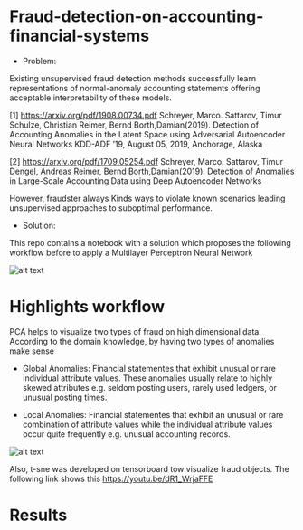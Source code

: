 # Fraud-detection-on-accounting-financial-systems

* Problem:

Existing unsupervised fraud detection methods successfully learn representations of normal-anomaly accounting statements offering acceptable interpretability of these models. 

<a id="1">[1]</a> 
https://arxiv.org/pdf/1908.00734.pdf  Schreyer, Marco.  Sattarov, Timur   Schulze, Christian  Reimer, Bernd Borth,Damian(2019). 
Detection of Accounting Anomalies in the Latent Space using Adversarial Autoencoder Neural Networks 
KDD-ADF ’19, August 05, 2019, Anchorage, Alaska

<a id="2">[2]</a> 
https://arxiv.org/pdf/1709.05254.pdf  Schreyer, Marco.  Sattarov, Timur   Dengel, Andreas   Reimer, Bernd Borth,Damian(2019). 
Detection of Anomalies in Large-Scale Accounting Data using Deep Autoencoder Networks





However, fraudster always Kinds ways to violate known scenarios leading unsupervised approaches to suboptimal performance. 





* Solution:

This repo contains a notebook with a solution which proposes the following workflow before to apply a Multilayer Perceptron Neural Network

![alt text](https://github.com/robeespi/Fraud-detection-on-accounting-financial-systems/blob/master/Data_preparation_workflow.jpeg)

# Highlights workflow

PCA helps to visualize two types of fraud on high dimensional data. According to the domain knowledge, by having two types of anomalies make sense

* Global Anomalies: 
Financial statementes that exhibit unusual or rare individual attribute values. These anomalies usually relate to highly skewed attributes e.g. seldom posting users, rarely used ledgers, or unusual posting times.

* Local Anomalies: 
Financial statementes that exhibit an unusual or rare combination of attribute values while the individual attribute values occur quite frequently e.g. unusual accounting records.

![alt text](https://github.com/robeespi/Fraud-detection-on-accounting-financial-systems/blob/master/PCA.jpeg)

Also, t-sne was developed on tensorboard tow visualize fraud objects. The following link shows this https://youtu.be/dR1_WrjaFFE

# Results
